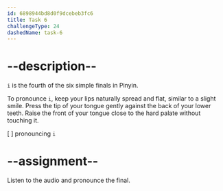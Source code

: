 ```yaml
---
id: 6898944bd8d0f9dcebeb3fc6
title: Task 6
challengeType: 24
dashedName: task-6
---
```


<!--SPEAKING-->

<!-- (Audio) A: i -->

# --description--

`i` is the fourth of the six simple finals in Pinyin.

To pronounce `i`, keep your lips ​naturally spread and flat, similar to a slight smile. ​Press the tip of your tongue gently against the back of your lower teeth.​​ ​Raise the front of your tongue close to the hard palate​ ​without touching it.

[ ] pronouncing `i`

# --assignment--

Listen to the audio and pronounce the final.
